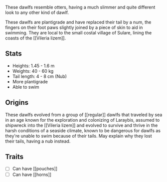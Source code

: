 These dawlfs resemble otters, having a much slimmer and quite different look to any other kind of dawlf.

These dawlfs are plantigrade and have replaced their tail by a num, the fingers on their foot paws slightly joined by a piece of skin to aid in swimming. They are local to the small costal village of Sulare, lining the coasts of the [[Vileria lizem]].
## Stats
- Heights: 1.45 - 1.6 m
- Weights: 40 - 60 kg
- Tail length: 4 - 8 cm (Nub)
- More plantigrade
- Able to swim
## Origins
These dawlfs evolved from a group of [[regular]] dawlfs that traveled by sea in an age known for the exploration and colonizing of Laraybis, assumed to shipwreck into the [[Vileria lizem]] and evolved to survive and thrive in the harsh conditions of a seaside climate, known to be dangerous for dawlfs as they're unable to swim because of their tails.
May explain why they lost their tails, having a nub instead.
## Traits
- [ ] Can have [[pouches]]
- [ ] Can have [[horns]]